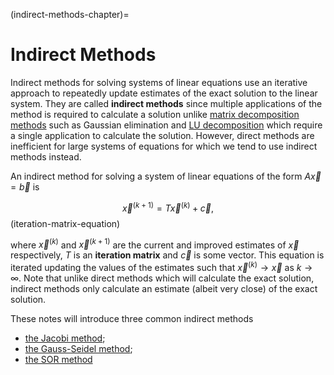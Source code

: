 (indirect-methods-chapter)=

# Indirect Methods

Indirect methods for solving systems of linear equations use an iterative approach to repeatedly update estimates of the exact solution to the linear system. They are called **indirect methods** since multiple applications of the method is required to calculate a solution unlike [matrix decomposition methods](matrix-decomposition-chapter) such as Gaussian elimination and [LU decomposition](lu-section) which require a single application to calculate the solution. However, direct methods are inefficient for large systems of equations for which we tend to use indirect methods instead.

An indirect method for solving a system of linear equations of the form $A \vec{x}= \vec{b}$ is

$$ \vec{x}^{(k+1)} =T\vec{x}^{(k)} + \vec{c}, $$(iteration-matrix-equation)

where $\vec{x}^{(k)}$ and $\vec{x}^{(k+1)}$ are the current and improved estimates of $\vec{x}$ respectively, $T$ is an **iteration matrix** and $\vec{c}$ is some vector. This equation is iterated updating the values of the estimates such that $\vec{x}^{(k)} \to \vec{x}$ as $k\to \infty$. Note that unlike direct methods which will calculate the exact solution, indirect methods only calculate an estimate (albeit very close) of the exact solution.

These notes will introduce three common indirect methods

- [the Jacobi method](jacobi-method-section);
- [the Gauss-Seidel method](gauss-seidel-method-section);
- [the SOR method](sor-method-section)
